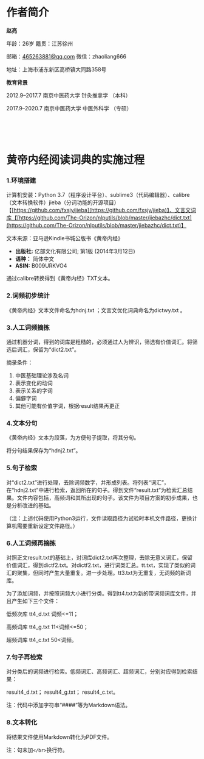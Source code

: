 # 作者简介

**赵亮**

年龄：26岁            籍贯：江苏徐州

邮箱：[465263881@qq.com](mailto:465263881@qq.com)   微信：zhaoliang666

地址：上海市浦东新区高桥镇大同路358号

**教育背景**

2012.9–2017.7           南京中医药大学 针灸推拿学    （本科）

2017.9–2020.7           南京中医药大学 中医外科学    （专硕）

<br>
<br>
<br>

# 黄帝内经阅读词典的实施过程
### **1.环境搭建**

计算机安装：Python 3.7（程序设计平台）、sublime3（代码编辑器）、calibre（文本转换软件）jieba（分词功能的开源项目）【[https://github.com/fxsjy/jieba](https://github.com/fxsjy/jieba)】、文言文词库【[https://github.com/The-Orizon/nlputils/blob/master/jiebazhc/dict.txt](https://github.com/The-Orizon/nlputils/blob/master/jiebazhc/dict.txt)】

文本来源：亚马逊Kindle书城公版书《黄帝内经》

* **出版社:** 亿部文化有限公司; 第1版 \(2014年3月12日\)
* **语种：** 简体中文
* **ASIN:** B009URKVO4

通过calibre转换得到《黄帝内经》TXT文本。

### **2.词频初步统计**

《黄帝内经》文本文件命名为hdnj.txt ；文言文优化词典命名为dictwy.txt 。

### **3.人工词频摘拣**

通过机器分词，得到的词库是粗糙的，必须通过人为辨识，筛选有价值词汇。将筛选后词汇，保留为“dict2.txt”。

摘录条件：

1. 中医基础理论涉及名词
2. 表示变化的动词
3. 表示关系的字词
4. 偏僻字词
5. 其他可能有价值字词，根据result结果再更正

### **4.文本分句**

《黄帝内经》文本为段落，为方便句子提取，将其分句。

将分句结果保存为“hdnj2.txt”。

### **5.句子检索**

对“dict2.txt”进行处理，去除词频数字，并形成列表。将列表“词汇”，在“hdnj2.txt”中进行检索，返回所在的句子。得到文件“result.txt”为检索汇总结果。文件内容包括，高频词和其所出现的句子。该文件为项目方案的初步成果，也是分析改进的基础。

（注：上述代码使用Python3运行，文件读取路径为试验时本机文件路径，更换计算机需要重新设定文件路径。）

### **6.人工词频再摘拣**

对照正文result.txt的基础上，对词库dict2.txt再次整理，去除无意义词汇，保留价值词汇，得到dictf2.txt。对dictf2.txt，进行词类汇总。tt.txt，实现了类似的词汇的聚集，但同时产生大量重复。进一步处理。tt3.txt为无重复，无词频的新词库。

为了添加词频，并按照词频大小进行分类。得到tt4.txt为新的带词频词库文件，并且产生如下三个文件：

低频次库 tt4\_d.txt 词频&lt;=11；

高频词库 tt4\_g.txt 11&lt;词频&lt;=50；

超频词库 tt4\_c.txt 50&lt;词频。

### **7.句子再检索**

对分类后的词频进行检索。低频词汇、高频词汇、超频词汇，分别对应得到检索结果：

result4\_d.txt； result4\_g.txt； result4\_c.txt。

注：代码中添加字符串“\#\#\#\#”等为Markdown语法。

### **8.文本转化**

将结果文件使用Markdown转化为PDF文件。

注：句末加`</br>`换行符。

